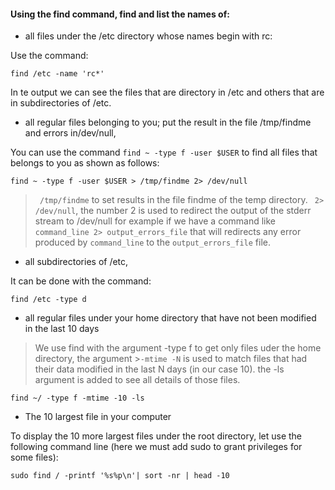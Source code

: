 	
#### Using the find command, find and list the names of:
- all files under the /etc directory whose names begin with rc:


Use the command:

```
find /etc -name 'rc*'
```
In te output we can see the files that are directory in /etc and others that are in subdirectories of /etc. 

- all regular files belonging to you; put the result in the file /tmp/findme and errors in/dev/null,

You can use the command ``find ~ -type f -user $USER`` to find all files that belongs to you as shown as follows:
```
find ~ -type f -user $USER > /tmp/findme 2> /dev/null
```
> `` /tmp/findme`` to set results in the file findme of the temp directory.
> `` 2> /dev/null``, the number 2 is used to redirect the output of the stderr stream to /dev/null
> for example if we have a command like ``command_line 2> output_errors_file`` that will redirects any error produced by ``command_line`` to the ``output_errors_file`` file.

- all subdirectories of /etc,

It can be done with the command:
```
find /etc -type d
```

- all regular files under your home directory that have not been modified in the last 10 days

> We use find with the argument -type f to get only files uder the home directory, the argument >``-mtime -N`` is used to match files that had their data modified in the last N days (in our case 10). the -ls argument is added to see all details of those files. 

```
find ~/ -type f -mtime -10 -ls
```

- The 10 largest file in your computer

To display the 10 more largest files under the root directory, let use the following command line (here we must add sudo to grant privileges for some files):

```
sudo find / -printf '%s%p\n'| sort -nr | head -10
```